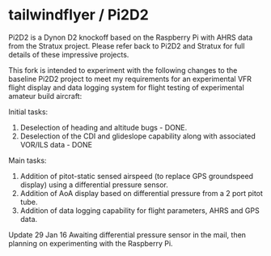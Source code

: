 # tailwindflyer / Pi2D2

Pi2D2 is a Dynon D2 knockoff based on the Raspberry Pi with AHRS data from the Stratux project. 
Please refer back to Pi2D2 and Stratux for full details of these impressive projects.  

This fork is intended to experiment with the following changes to the baseline Pi2D2 project to meet my requirements for an experimental VFR flight display and data logging system for flight testing of experimental amateur build aircraft:

Initial tasks:
1.  Deselection of heading and altitude bugs - DONE.
2.  Deselection of the CDI and glideslope capability along with associated VOR/ILS data - DONE

Main tasks:
1.  Addition of pitot-static sensed airspeed (to replace GPS groundspeed display) using a differential pressure sensor.
2.  Addition of AoA display based on differential pressure from a 2 port pitot tube.  
3.  Addition of data logging capability for flight parameters, AHRS and GPS data.  

Update 29 Jan 16
Awaiting differential pressure sensor in the mail, then planning on experimenting with the Raspberry Pi.
